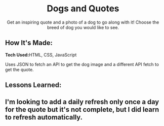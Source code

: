 <h1 align="center">Dogs and Quotes</h1>
<p align="center">
  Get an inspiring quote and a photo of a dog to go along with it! Choose the breed of dog you would like to see.
</p>

<h2>How It's Made:</h2>
<p align="left">
  <strong>Tech Used:</strong>HTML, CSS, JavaScript
</p>
<p align="left">
  Uses JSON to fetch an API to get the dog image and a different API fetch to get the quote.
</p>

<h2>Lessons Learned:<h2>
<p align="left">
  I'm looking to add a daily refresh only once a day for the quote but it's not complete, but I did learn to refresh automatically.
</p>
